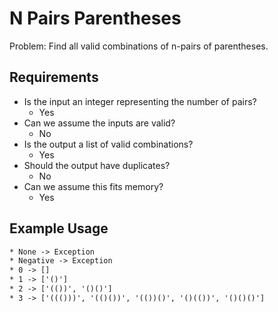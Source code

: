 # N Pairs Parentheses

Problem: Find all valid combinations of n-pairs of parentheses.

## Requirements

- Is the input an integer representing the number of pairs?
  - Yes
- Can we assume the inputs are valid?
  - No
- Is the output a list of valid combinations?
  - Yes
- Should the output have duplicates?
  - No
- Can we assume this fits memory?
  - Yes

## Example Usage

```txt
* None -> Exception
* Negative -> Exception
* 0 -> []
* 1 -> ['()']
* 2 -> ['(())', '()()']
* 3 -> ['((()))', '(()())', '(())()', '()(())', '()()()']
```
